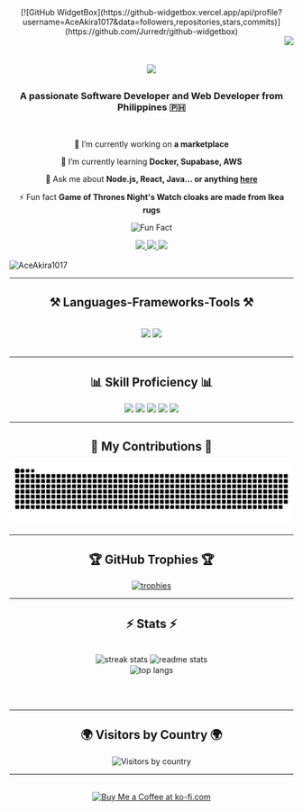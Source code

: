 <div align="center">
    [![GitHub WidgetBox](https://github-widgetbox.vercel.app/api/profile?username=AceAkira1017&data=followers,repositories,stars,commits)](https://github.com/Jurredr/github-widgetbox)
</div>

<img align="right" src="https://visitor-badge.imlete.cn/?id=153344910&label=VISITORS&labelColor=444&color=F00&type=pv&style=plastic" />

<h1 align="center">
    <img src="https://readme-typing-svg.herokuapp.com/?font=Righteous&size=35&center=true&vCenter=true&width=500&height=70&duration=4000&lines=Hi+There!+👋;+I'm+Ace+Gerome+Calaay!;+Welcome+to+my+profile!;+Software+Developer;+Web+Developer+from+Philippines" />
</h1>

<h3 align="center">A passionate Software Developer and Web Developer from Philippines 🇵🇭</h3>

<br/>

<div align="center">
 
 🔭 I’m currently working on **a marketplace**
 
 🌱 I’m currently learning **Docker, Supabase, AWS**

💬 Ask me about **Node.js, React, Java... or anything [here](https://github.com/AceAkira1017/AceAkira1017/issues)**

⚡ Fun fact **Game of Thrones Night's Watch cloaks are made from Ikea rugs**
 
 ![Fun Fact](https://img.shields.io/badge/Fun%20Fact-Game%20of%20Thrones%20cloaks%20are%20from%20IKEA-blue)

</div>

<div align="center"> 
  <a href="mailto:akiratakuyashi09@gmail.com">
    <img src="https://img.shields.io/badge/Gmail-333333?style=for-the-badge&logo=gmail&logoColor=red" />
  </a>
  <a href="https://linkedin.com/in/AceAkira1017" target="_blank">
    <img src="https://img.shields.io/badge/LinkedIn-0077B5?style=for-the-badge&logo=linkedin&logoColor=white" target="_blank" />
  </a>
  <a href="https://AceAkira1017.github.io" target="_blank">
     <img src="https://img.shields.io/badge/Portfolio-FF5722?style=for-the-badge&logo=todoist&logoColor=white" target="_blank" /> <!-- sqlite, safari, google-chrome are other good icon options -->
  </a>
</div>

<br/>

<img src="https://komarev.com/ghpvc/?username=AceAkira1017&label=Profile%20views&color=0e75b6&style=flat" alt="AceAkira1017" />

<hr/>

<h2 align="center">⚒️ Languages-Frameworks-Tools ⚒️</h2>
<br/>
<div align="center">
    <img src="https://skillicons.dev/icons?i=react,bootstrap,mui,html,css,vscode,github,figma,tailwind,git,r" />
    <img src="https://skillicons.dev/icons?i=nodejs,python,javascript,typescript,express,firebase,mongodb,c,java,nextjs,mysql,flask" /><br>
</div>

<br/>
<hr/>

<h2 align="center">📊 Skill Proficiency 📊</h2>
<div align="center">
  <img src="https://img.shields.io/badge/HTML5-100%25-orange" />
  <img src="https://img.shields.io/badge/CSS3-90%25-blue" />
  <img src="https://img.shields.io/badge/JavaScript-85%25-yellow" />
  <img src="https://img.shields.io/badge/Node.js-80%25-green" />
  <img src="https://img.shields.io/badge/React-75%25-blue" />
</div>

<hr/>

<h2 align="center">🐍 My Contributions 🐍</h2>
<div align="center">
  <img alt="snake eating my contributions" src="https://github.com/jonvicbarcenas/jonvicbarcenas/blob/output/github-contribution-grid-snake-dark.svg" />
</div>

<hr/>

<h2 align="center">🏆 GitHub Trophies 🏆</h2>
<div align="center">
  <a href="https://github.com/ryo-ma/github-profile-trophy">
    <img src="https://github-profile-trophy.vercel.app/?username=AceAkira1017&theme=darkhub&no-frame=true&row=1&column=7" alt="trophies"/>
  </a>
</div>

<hr/>

<h2 align="center">⚡ Stats ⚡</h2>
<br/>
<div align="center">
  <img width=390 height=153.63 src="https://github-readme-streak-stats-humbas-projects.vercel.app?user=AceAkira1017&theme=merko&border_radius=7.4" alt="streak stats"/>
  <img width=390 height=153.63 src="https://git-readme-statz-humbas-projects.vercel.app/api?username=AceAkira1017&count_private=true&show_icons=true&theme=react&rank_icon=github&border_radius=10" alt="readme stats" />
  <br/>
  <img width=325 align="center" src="https://git-readme-statz-humbas-projects.vercel.app/api/top-langs/?username=AceAkira1017&hide=HTML&langs_count=8&layout=compact&theme=react&border_radius=10&size_weight=0.5&count_weight=0.5&exclude_repo=github-readme-stats" alt="top langs" />
</div>

<br/><br/>

<hr/>

<h2 align="center">🌍 Visitors by Country 🌍</h2>
<div align="center">
  <img src="https://github.com/lowlighter/metrics/blob/examples/metrics.plugin.people.svg" alt="Visitors by country" />
</div>

<hr/>

<br/>

<div align="center">
<a href='https://ko-fi.com/V7V4RAK9C' target='_blank'><img height='64' style='border:0px;height:64px;' src='https://storage.ko-fi.com/cdn/kofi1.png?v=3' border='0' alt='Buy Me a Coffee at ko-fi.com' /></a>
</div>

<br/>
